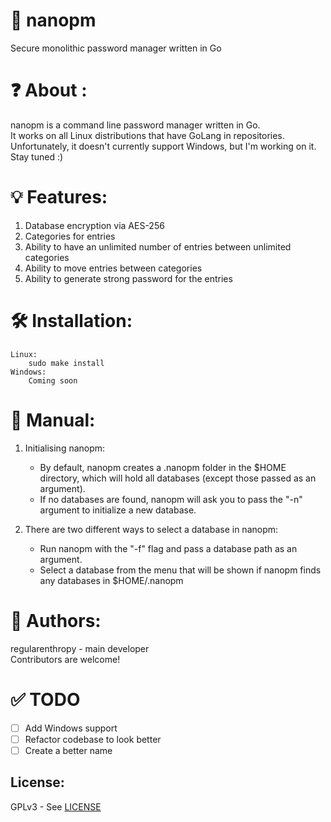 # 🔑 nanopm

Secure monolithic password manager written in Go

# ❓ About :

nanopm is a command line password manager written in Go.  
It works on all Linux distributions that have GoLang in repositories.  
Unfortunately, it doesn't currently support Windows, but I'm working on it.
Stay tuned :)

# 💡 Features:

1. Database encryption via AES-256
2. Categories for entries
3. Ability to have an unlimited number of entries between unlimited categories
4. Ability to move entries between categories
5. Ability to generate strong password for the entries

# 🛠️ Installation:
```
Linux:  
    sudo make install
Windows:
    Coming soon
```
# 📖 Manual:

1. Initialising nanopm:
   - By default, nanopm creates a .nanopm folder in the $HOME directory, which will hold all databases (except those passed as an argument).
   - If no databases are found, nanopm will ask you to pass the "-n" argument to initialize a new database.

3. There are two different ways to select a database in nanopm:
   - Run nanopm with the "-f" flag and pass a database path as an argument.
   - Select a database from the menu that will be shown if nanopm finds any databases in $HOME/.nanopm

# 👤 Authors:

regularenthropy - main developer  
Contributors are welcome!

# ✅ TODO
- [ ] Add Windows support
- [ ] Refactor codebase to look better
- [ ] Create a better name

License:
--------
GPLv3 - See [LICENSE](/LICENSE)
